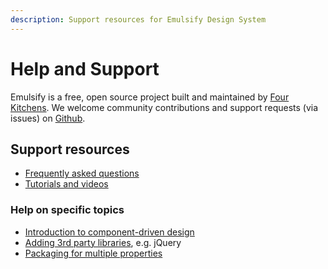 ```yaml
---
description: Support resources for Emulsify Design System
---
```


# Help and Support

Emulsify is a free, open source project built and maintained by [Four Kitchens](https://fourkitchens.com). We welcome community contributions and support requests \(via issues\) on [Github](https://github.com/emulsify-ds).

## Support resources

* [Frequently asked questions](styleguide-vs.-pattern-library/)
* [Tutorials and videos](tutorials-videos.md)

### Help on specific topics

* [Introduction to component-driven design](cdd.md)
* [Adding 3rd party libraries](3rd-party-libraries.md), e.g. jQuery
* [Packaging for multiple properties](packaging-for-multiple-properties.md)



